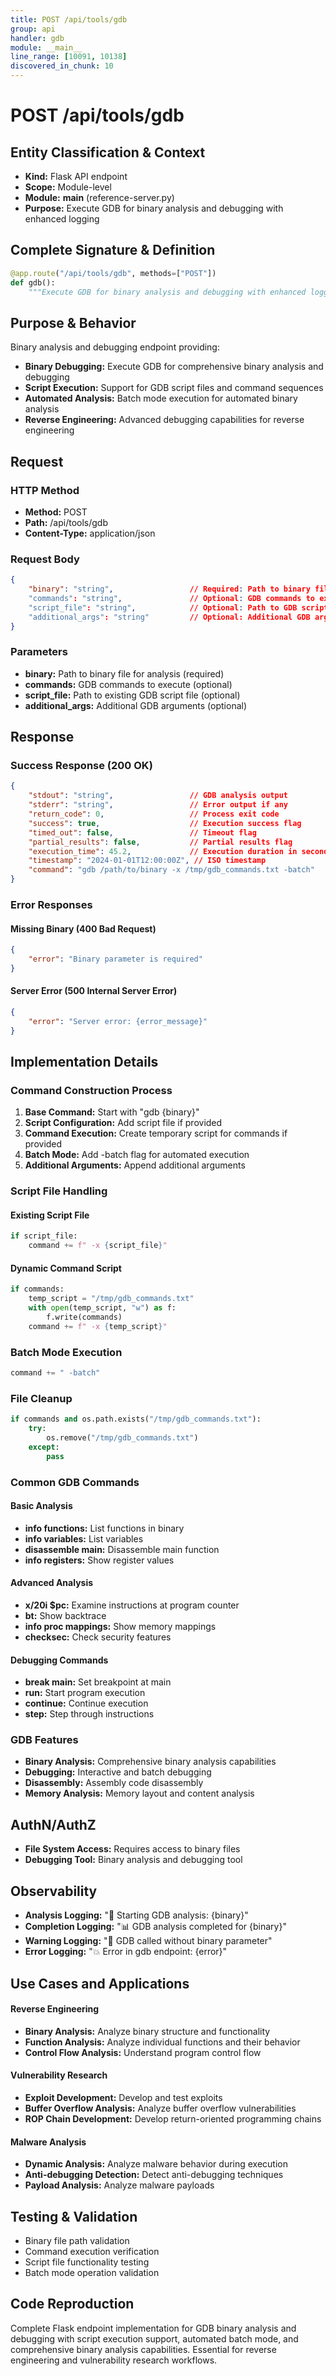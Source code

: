 ```yaml
---
title: POST /api/tools/gdb
group: api
handler: gdb
module: __main__
line_range: [10091, 10138]
discovered_in_chunk: 10
---
```


# POST /api/tools/gdb

## Entity Classification & Context
- **Kind:** Flask API endpoint
- **Scope:** Module-level
- **Module:** __main__ (reference-server.py)
- **Purpose:** Execute GDB for binary analysis and debugging with enhanced logging

## Complete Signature & Definition
```python
@app.route("/api/tools/gdb", methods=["POST"])
def gdb():
    """Execute GDB for binary analysis and debugging with enhanced logging"""
```

## Purpose & Behavior
Binary analysis and debugging endpoint providing:
- **Binary Debugging:** Execute GDB for comprehensive binary analysis and debugging
- **Script Execution:** Support for GDB script files and command sequences
- **Automated Analysis:** Batch mode execution for automated binary analysis
- **Reverse Engineering:** Advanced debugging capabilities for reverse engineering

## Request

### HTTP Method
- **Method:** POST
- **Path:** /api/tools/gdb
- **Content-Type:** application/json

### Request Body
```json
{
    "binary": "string",                 // Required: Path to binary file to analyze
    "commands": "string",               // Optional: GDB commands to execute
    "script_file": "string",            // Optional: Path to GDB script file
    "additional_args": "string"         // Optional: Additional GDB arguments
}
```

### Parameters
- **binary:** Path to binary file for analysis (required)
- **commands:** GDB commands to execute (optional)
- **script_file:** Path to existing GDB script file (optional)
- **additional_args:** Additional GDB arguments (optional)

## Response

### Success Response (200 OK)
```json
{
    "stdout": "string",                 // GDB analysis output
    "stderr": "string",                 // Error output if any
    "return_code": 0,                   // Process exit code
    "success": true,                    // Execution success flag
    "timed_out": false,                 // Timeout flag
    "partial_results": false,           // Partial results flag
    "execution_time": 45.2,             // Execution duration in seconds
    "timestamp": "2024-01-01T12:00:00Z", // ISO timestamp
    "command": "gdb /path/to/binary -x /tmp/gdb_commands.txt -batch"
}
```

### Error Responses

#### Missing Binary (400 Bad Request)
```json
{
    "error": "Binary parameter is required"
}
```

#### Server Error (500 Internal Server Error)
```json
{
    "error": "Server error: {error_message}"
}
```

## Implementation Details

### Command Construction Process
1. **Base Command:** Start with "gdb {binary}"
2. **Script Configuration:** Add script file if provided
3. **Command Execution:** Create temporary script for commands if provided
4. **Batch Mode:** Add -batch flag for automated execution
5. **Additional Arguments:** Append additional arguments

### Script File Handling

#### Existing Script File
```python
if script_file:
    command += f" -x {script_file}"
```

#### Dynamic Command Script
```python
if commands:
    temp_script = "/tmp/gdb_commands.txt"
    with open(temp_script, "w") as f:
        f.write(commands)
    command += f" -x {temp_script}"
```

### Batch Mode Execution
```python
command += " -batch"
```

### File Cleanup
```python
if commands and os.path.exists("/tmp/gdb_commands.txt"):
    try:
        os.remove("/tmp/gdb_commands.txt")
    except:
        pass
```

### Common GDB Commands

#### Basic Analysis
- **info functions:** List functions in binary
- **info variables:** List variables
- **disassemble main:** Disassemble main function
- **info registers:** Show register values

#### Advanced Analysis
- **x/20i $pc:** Examine instructions at program counter
- **bt:** Show backtrace
- **info proc mappings:** Show memory mappings
- **checksec:** Check security features

#### Debugging Commands
- **break main:** Set breakpoint at main
- **run:** Start program execution
- **continue:** Continue execution
- **step:** Step through instructions

### GDB Features
- **Binary Analysis:** Comprehensive binary analysis capabilities
- **Debugging:** Interactive and batch debugging
- **Disassembly:** Assembly code disassembly
- **Memory Analysis:** Memory layout and content analysis

## AuthN/AuthZ
- **File System Access:** Requires access to binary files
- **Debugging Tool:** Binary analysis and debugging tool

## Observability
- **Analysis Logging:** "🔧 Starting GDB analysis: {binary}"
- **Completion Logging:** "📊 GDB analysis completed for {binary}"
- **Warning Logging:** "🔧 GDB called without binary parameter"
- **Error Logging:** "💥 Error in gdb endpoint: {error}"

## Use Cases and Applications

#### Reverse Engineering
- **Binary Analysis:** Analyze binary structure and functionality
- **Function Analysis:** Analyze individual functions and their behavior
- **Control Flow Analysis:** Understand program control flow

#### Vulnerability Research
- **Exploit Development:** Develop and test exploits
- **Buffer Overflow Analysis:** Analyze buffer overflow vulnerabilities
- **ROP Chain Development:** Develop return-oriented programming chains

#### Malware Analysis
- **Dynamic Analysis:** Analyze malware behavior during execution
- **Anti-debugging Detection:** Detect anti-debugging techniques
- **Payload Analysis:** Analyze malware payloads

## Testing & Validation
- Binary file path validation
- Command execution verification
- Script file functionality testing
- Batch mode operation validation

## Code Reproduction
Complete Flask endpoint implementation for GDB binary analysis and debugging with script execution support, automated batch mode, and comprehensive binary analysis capabilities. Essential for reverse engineering and vulnerability research workflows.
